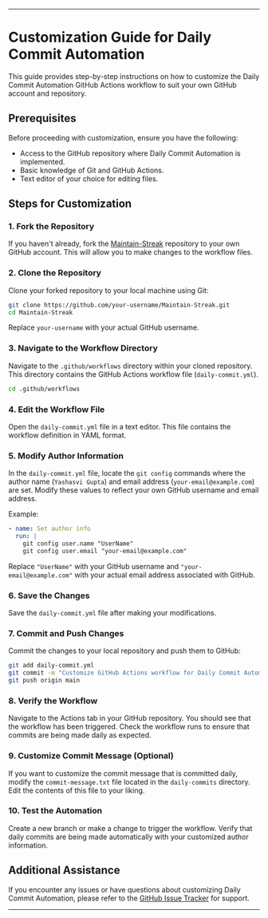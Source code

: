 

---

# Customization Guide for Daily Commit Automation

This guide provides step-by-step instructions on how to customize the Daily Commit Automation GitHub Actions workflow to suit your own GitHub account and repository.

## Prerequisites

Before proceeding with customization, ensure you have the following:

- Access to the GitHub repository where Daily Commit Automation is implemented.
- Basic knowledge of Git and GitHub Actions.
- Text editor of your choice for editing files.

## Steps for Customization

### 1. Fork the Repository

If you haven't already, fork the [Maintain-Streak](https://github.com/Yashasvi-30/Maintain-Streak) repository to your own GitHub account. This will allow you to make changes to the workflow files.

### 2. Clone the Repository

Clone your forked repository to your local machine using Git:

```bash
git clone https://github.com/your-username/Maintain-Streak.git
cd Maintain-Streak
```

Replace `your-username` with your actual GitHub username.

### 3. Navigate to the Workflow Directory

Navigate to the `.github/workflows` directory within your cloned repository. This directory contains the GitHub Actions workflow file (`daily-commit.yml`).

```bash
cd .github/workflows
```

### 4. Edit the Workflow File

Open the `daily-commit.yml` file in a text editor. This file contains the workflow definition in YAML format.

### 5. Modify Author Information

In the `daily-commit.yml` file, locate the `git config` commands where the author name (`Yashasvi Gupta`) and email address (`your-email@example.com`) are set. Modify these values to reflect your own GitHub username and email address.

Example:

```yaml
- name: Set author info
  run: |
    git config user.name "UserName"
    git config user.email "your-email@example.com"
```

Replace `"UserName"` with your GitHub username and `"your-email@example.com"` with your actual email address associated with GitHub.

### 6. Save the Changes

Save the `daily-commit.yml` file after making your modifications.

### 7. Commit and Push Changes

Commit the changes to your local repository and push them to GitHub:

```bash
git add daily-commit.yml
git commit -m "Customize GitHub Actions workflow for Daily Commit Automation"
git push origin main
```

### 8. Verify the Workflow

Navigate to the Actions tab in your GitHub repository. You should see that the workflow has been triggered. Check the workflow runs to ensure that commits are being made daily as expected.

### 9. Customize Commit Message (Optional)

If you want to customize the commit message that is committed daily, modify the `commit-message.txt` file located in the `daily-commits` directory. Edit the contents of this file to your liking.

### 10. Test the Automation

Create a new branch or make a change to trigger the workflow. Verify that daily commits are being made automatically with your customized author information.

## Additional Assistance

If you encounter any issues or have questions about customizing Daily Commit Automation, please refer to the [GitHub Issue Tracker](https://github.com/Yashasvi-30/Maintain-Streak/issues) for support.

---
